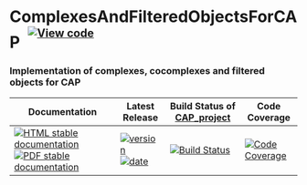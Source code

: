 <!-- BEGIN HEADER -->
# ComplexesAndFilteredObjectsForCAP&ensp;<sup><sup>[![View code][code-img]][code-url]</sup></sup>

### Implementation of complexes, cocomplexes and filtered objects for CAP

| Documentation | Latest Release | Build Status of [CAP_project](/../../) | Code Coverage |
| ------------- | -------------- | ------------ | ------------- |
| [![HTML stable documentation][html-img]][html-url] [![PDF stable documentation][pdf-img]][pdf-url] | [![version][version-img]][version-url] [![date][date-img]][date-url] | [![Build Status][tests-img]][tests-url] | [![Code Coverage][codecov-img]][codecov-url] |

<!-- END HEADER -->
<!-- BEGIN FOOTER -->
[html-img]: https://img.shields.io/badge/🔗%20HTML-stable-blue.svg
[html-url]: https://homalg-project.github.io/CAP_project/ComplexesAndFilteredObjectsForCAP/doc/chap0_mj.html

[pdf-img]: https://img.shields.io/badge/🔗%20PDF-stable-blue.svg
[pdf-url]: https://homalg-project.github.io/CAP_project/ComplexesAndFilteredObjectsForCAP/download_pdf.html

[version-img]: https://img.shields.io/endpoint?url=https://homalg-project.github.io/CAP_project/ComplexesAndFilteredObjectsForCAP/badge_version.json&label=🔗%20version&color=yellow
[version-url]: https://homalg-project.github.io/CAP_project/ComplexesAndFilteredObjectsForCAP/view_release.html

[date-img]: https://img.shields.io/endpoint?url=https://homalg-project.github.io/CAP_project/ComplexesAndFilteredObjectsForCAP/badge_date.json&label=🔗%20released%20on&color=yellow
[date-url]: https://homalg-project.github.io/CAP_project/ComplexesAndFilteredObjectsForCAP/view_release.html

[tests-img]: https://github.com/homalg-project/CAP_project/actions/workflows/Tests.yml/badge.svg?branch=master
[tests-url]: https://github.com/homalg-project/CAP_project/actions/workflows/Tests.yml?query=branch%3Amaster

[codecov-img]: https://codecov.io/gh/homalg-project/CAP_project/branch/master/graph/badge.svg?flag=ComplexesAndFilteredObjectsForCAP
[codecov-url]: https://codecov.io/gh/homalg-project/CAP_project/tree/master/ComplexesAndFilteredObjectsForCAP

[code-img]: https://img.shields.io/badge/-View%20code-blue?logo=github
[code-url]: https://github.com/homalg-project/CAP_project/tree/master/ComplexesAndFilteredObjectsForCAP#top
<!-- END FOOTER -->
